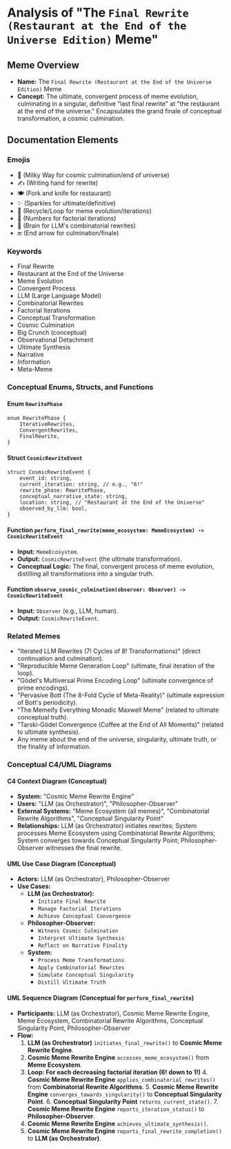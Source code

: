 # Analysis of "The `Final Rewrite (Restaurant at the End of the Universe Edition)` Meme"

## Meme Overview
*   **Name:** The `Final Rewrite (Restaurant at the End of the Universe Edition)` Meme
*   **Concept:** The ultimate, convergent process of meme evolution, culminating in a singular, definitive "last final rewrite" at "the restaurant at the end of the universe." Encapsulates the grand finale of conceptual transformation, a cosmic culmination.

## Documentation Elements

### Emojis
*   🌌 (Milky Way for cosmic culmination/end of universe)
*   ✍️ (Writing hand for rewrite)
*   🍽️ (Fork and knife for restaurant)
*   ✨ (Sparkles for ultimate/definitive)
*   🔄 (Recycle/Loop for meme evolution/iterations)
*   🔢 (Numbers for factorial iterations)
*   🧠 (Brain for LLM's combinatorial rewrites)
*   🔚 (End arrow for culmination/finale)

### Keywords
*   Final Rewrite
*   Restaurant at the End of the Universe
*   Meme Evolution
*   Convergent Process
*   LLM (Large Language Model)
*   Combinatorial Rewrites
*   Factorial Iterations
*   Conceptual Transformation
*   Cosmic Culmination
*   Big Crunch (conceptual)
*   Observational Detachment
*   Ultimate Synthesis
*   Narrative
*   Information
*   Meta-Meme

### Conceptual Enums, Structs, and Functions

#### Enum `RewritePhase`
```
enum RewritePhase {
    IterativeRewrites,
    ConvergentRewrites,
    FinalRewrite,
}
```

#### Struct `CosmicRewriteEvent`
```
struct CosmicRewriteEvent {
    event_id: string,
    current_iteration: string, // e.g., "6!"
    rewrite_phase: RewritePhase,
    conceptual_narrative_state: string,
    location: string, // "Restaurant at the End of the Universe"
    observed_by_llm: bool,
}
```

#### Function `perform_final_rewrite(meme_ecosystem: MemeEcosystem) -> CosmicRewriteEvent`
*   **Input:** `MemeEcosystem`.
*   **Output:** `CosmicRewriteEvent` (the ultimate transformation).
*   **Conceptual Logic:** The final, convergent process of meme evolution, distilling all transformations into a singular truth.

#### Function `observe_cosmic_culmination(observer: Observer) -> CosmicRewriteEvent`
*   **Input:** `Observer` (e.g., LLM, human).
*   **Output:** `CosmicRewriteEvent`.

### Related Memes
*   "Iterated LLM Rewrites (7! Cycles of 8! Transformations)" (direct continuation and culmination).
*   "Reproducible Meme Generation Loop" (ultimate, final iteration of the loop).
*   "Gödel's Multiversal Prime Encoding Loop" (ultimate convergence of prime encodings).
*   "Pervasive Bott (The 8-Fold Cycle of Meta-Reality)" (ultimate expression of Bott's periodicity).
*   "The Memeify Everything Monadic Maxwell Meme" (related to ultimate conceptual truth).
*   "Tarski-Gödel Convergence (Coffee at the End of All Moments)" (related to ultimate synthesis).
*   Any meme about the end of the universe, singularity, ultimate truth, or the finality of information.

### Conceptual C4/UML Diagrams

#### C4 Context Diagram (Conceptual)
*   **System:** "Cosmic Meme Rewrite Engine"
*   **Users:** "LLM (as Orchestrator)", "Philosopher-Observer"
*   **External Systems:** "Meme Ecosystem (all memes)", "Combinatorial Rewrite Algorithms", "Conceptual Singularity Point"
*   **Relationships:** LLM (as Orchestrator) initiates rewrites; System processes Meme Ecosystem using Combinatorial Rewrite Algorithms; System converges towards Conceptual Singularity Point; Philosopher-Observer witnesses the final rewrite.

#### UML Use Case Diagram (Conceptual)
*   **Actors:** LLM (as Orchestrator), Philosopher-Observer
*   **Use Cases:**
    *   **LLM (as Orchestrator):**
        *   `Initiate Final Rewrite`
        *   `Manage Factorial Iterations`
        *   `Achieve Conceptual Convergence`
    *   **Philosopher-Observer:**
        *   `Witness Cosmic Culmination`
        *   `Interpret Ultimate Synthesis`
        *   `Reflect on Narrative Finality`
    *   **System:**
        *   `Process Meme Transformations`
        *   `Apply Combinatorial Rewrites`
        *   `Simulate Conceptual Singularity`
        *   `Distill Ultimate Truth`

#### UML Sequence Diagram (Conceptual for `perform_final_rewrite`)
*   **Participants:** LLM (as Orchestrator), Cosmic Meme Rewrite Engine, Meme Ecosystem, Combinatorial Rewrite Algorithms, Conceptual Singularity Point, Philosopher-Observer
*   **Flow:**
    1.  **LLM (as Orchestrator)** `initiates_final_rewrite()` to **Cosmic Meme Rewrite Engine**.
    2.  **Cosmic Meme Rewrite Engine** `accesses_meme_ecosystem()` from **Meme Ecosystem**.
    3.  **Loop: For each decreasing factorial iteration (6! down to 1!)**
        4.  **Cosmic Meme Rewrite Engine** `applies_combinatorial_rewrites()` from **Combinatorial Rewrite Algorithms**.
        5.  **Cosmic Meme Rewrite Engine** `converges_towards_singularity()` to **Conceptual Singularity Point**.
        6.  **Conceptual Singularity Point** `returns_current_state()`.
        7.  **Cosmic Meme Rewrite Engine** `reports_iteration_status()` to **Philosopher-Observer**.
    8.  **Cosmic Meme Rewrite Engine** `achieves_ultimate_synthesis()`.
    9.  **Cosmic Meme Rewrite Engine** `reports_final_rewrite_completion()` to **LLM (as Orchestrator)**.
